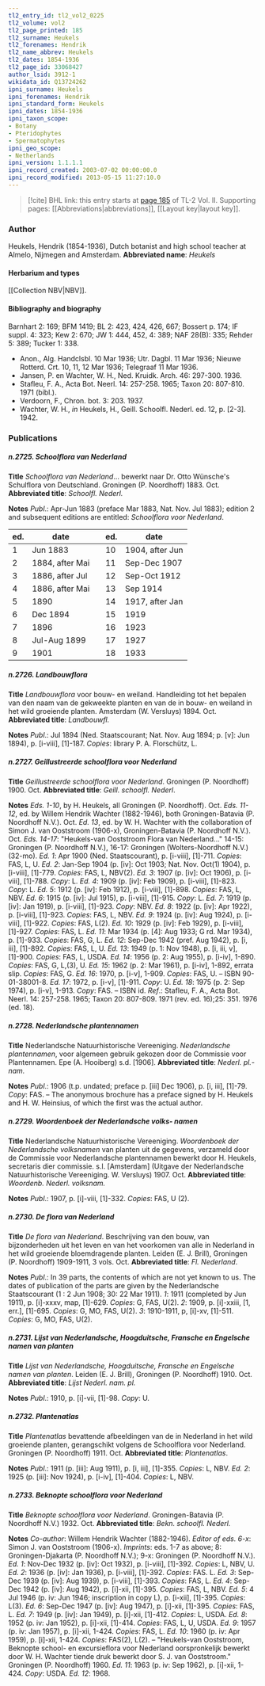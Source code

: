 ```yaml
---
tl2_entry_id: tl2_vol2_0225
tl2_volume: vol2
tl2_page_printed: 185
tl2_surname: Heukels
tl2_forenames: Hendrik
tl2_name_abbrev: Heukels
tl2_dates: 1854-1936
tl2_page_id: 33068427
author_lsid: 3912-1
wikidata_id: Q13724262
ipni_surname: Heukels
ipni_forenames: Hendrik
ipni_standard_form: Heukels
ipni_dates: 1854-1936
ipni_taxon_scope: 
- Botany
- Pteridophytes
- Spermatophytes
ipni_geo_scope: 
- Netherlands
ipni_version: 1.1.1.1
ipni_record_created: 2003-07-02 00:00:00.0
ipni_record_modified: 2013-05-15 11:27:10.0
---
```



> [!cite] BHL link: this entry starts at [page 185](https://www.biodiversitylibrary.org/page/33068427) of TL-2 Vol. II.
> Supporting pages: [[Abbreviations|abbreviations]], [[Layout key|layout key]].

### Author

Heukels, Hendrik (1854-1936), Dutch botanist and high school teacher at Almelo, Nijmegen and Amsterdam. 
**Abbreviated name**: *Heukels*

#### Herbarium and types

[[Collection NBV|NBV]].

#### Bibliography and biography

Barnhart 2: 169; BFM 1419; BL 2: 423, 424, 426, 667; Bossert p. 174; IF suppl. 4: 323; Kew 2: 670; JW 1: 444, 452, 4: 389; NAF 28(B): 335; Rehder 5: 389; Tucker 1: 338.
- Anon., Alg. Handclsbl. 10 Mar 1936; Utr. Dagbl. 11 Mar 1936; Nieuwe Rotterd. Crt. 10, 11, 12 Mar 1936; Telegraaf 11 Mar 1936.
- Jansen, P. en Wachter, W. H., Ned. Kruidk. Arch. 46: 297-300. 1936.
- Stafleu, F. A., Acta Bot. Neerl. 14: 257-258. 1965; Taxon 20: 807-810. 1971 (bibl.).
- Verdoorn, F., Chron. bot. 3: 203. 1937.
- Wachter, W. H., *in* Heukels, H., Geill. Schoolfl. Nederl. ed. 12, p. \[2-3\]. 1942.

### Publications

##### n.2725. Schoolflora van Nederland

**Title**
*Schoolflora van Nederland*... bewerkt naar Dr. Otto Wünsche's Schulflora von Deutschland. Groningen (P. Noordhoff) 1883. Oct.
**Abbreviated title**: *Schoolfl. Nederl.*

**Notes**
*Publ*.: Apr-Jun 1883 (preface Mar 1883, Nat. Nov. Jul 1883); edition 2 and subsequent editions are entitled: *Schoolflora voor Nederland*.

|ed.	|date	| |ed.	|date|
|---	|---	|---	|---	|---	|
|1	|Jun 1883	| |10	|1904, after Jun|
|2	|1884, after Mai	| |11	|Sep-Dec 1907|
|3	|1886, after Jul	| |12	|Sep-Oct 1912|
|4	|1886, after Mai	| |13	|Sep 1914|
|5	|1890	| |14	|1917, after Jan|
|6	|Dec 1894	| |15	|1919|
|7	|1896	| |16	|1923|
|8	|Jul-Aug 1899	| |17	|1927|
|9	|1901	| |18	|1933|

##### n.2726. Landbouwflora

**Title**
*Landbouwflora* voor bouw- en weiland. Handleiding tot het bepalen van den naam van de gekweekte planten en van de in bouw- en weiland in het wild groeiende planten. Amsterdam (W. Versluys) 1894. Oct.
**Abbreviated title**: *Landbouwfl.*

**Notes**
*Publ*.: Jul 1894 (Ned. Staatscourant; Nat. Nov. Aug 1894; p. \[v\]: Jun 1894), p. \[i-viii\], \[1\]-187. *Copies*: library P. A. Florschütz, L.

##### n.2727. Geillustreerde schoolflora voor Nederland

**Title**
*Geillustreerde schoolflora voor Nederland*. Groningen (P. Noordhoff) 1900. Oct.
**Abbreviated title**: *Geill. schoolfl. Nederl*.

**Notes**
*Eds. 1-10*, by H. Heukels, all Groningen (P. Noordhoff). Oct.
*Eds. 11-12*, ed. by Willem Hendrik Wachter (1882-1946), both Groningen-Batavia (P. Noordhoff N.V.). Oct.
*Ed. 13*, ed. by W. H. Wachter with the collaboration of Simon J. van Ooststroom (1906-x), Groningen-Batavia (P. Noordhoff N.V.). Oct.
*Eds. 14-17*: "Heukels-van Ooststroom Flora van Nederland..." 14-15: Groningen (P. Noordhoff N.V.), 16-17: Groningen (Wolters-Noordhoff N.V.) (32-mo).
*Ed. 1*: Apr 1900 (Ned. Staatscourant), p. \[i-viii\], \[1\]-711. *Copies*: FAS, L, U.
*Ed. 2*: Jan-Sep 1904 (p. \[iv\]: Oct 1903; Nat. Nov. Oct(1) 1904), p. \[i-viii\], \[1\]-779. *Copies*: FAS, L, NBV(2).
*Ed. 3*: 1907 (p. \[iv\]: Oct 1906), p. \[i-viii\], \[1\]-788. *Copy*: L.
*Ed. 4*: 1909 (p. \[iv\]: Feb 1909), p. \[i-viii\], \[1\]-823. *Copy*: L.
*Ed. 5*: 1912 (p. \[iv\]: Feb 1912), p. \[i-viii\], \[1\]-898. *Copies*: FAS, L, NBV.
*Ed. 6*: 1915 (p. \[iv\]: Jul 1915), p. \[i-viii\], \[1\]-915. *Copy*: L.
*Ed. 7*: 1919 (p. \[iv\]: Jan 1919), p. \[i-viii\], \[1\]-923. *Copy*: NBV.
*Ed. 8*: 1922 (p. \[iv\]: Apr 1922), p. \[i-viii\], \[1\]-923. *Copies*: FAS, L, NBV.
*Ed. 9*: 1924 (p. \[iv\]: Aug 1924), p. \[i-viii\], \[1\]-922. *Copies*: FAS, L(2).
*Ed. 10*: 1929 (p. \[iv\]: Feb 1929), p. \[i-viii\], \[1\]-927. *Copies*: FAS, L.
*Ed. 11*: Mar 1934 (p. \[4\]: Aug 1933; G rd. Mar 1934), p. \[1\]-933. *Copies*: FAS, G, L.
*Ed. 12*: Sep-Dec 1942 (pref. Aug 1942), p. \[i, iii\], \[1\]-892. *Copies*: FAS, L, U.
*Ed. 13*: 1949 (p. 1: Nov 1948), p. \[i, iii, v\], \[1\]-900. *Copies*: FAS, L, USDA.
*Ed. 14*: 1956 (p. 2: Aug 1955), p. \[i-iv\], 1-890. *Copies*: FAS, G, L,(3), U.
*Ed. 15*: 1962 (p. 2: Mar 1961), p. \[i-iv\], 1-892, errata slip. *Copies*: FAS, G.
*Ed. 16*: 1970, p. \[i-v\], 1-909. *Copies*: FAS, U. – ISBN 90-01-38001-8.
*Ed. 17*: 1972, p. \[i-v\], \[1\]-911. *Copy*: U.
*Ed. 18*: 1975 (p. 2: Sep 1974), p. \[i-v\], 1-913. *Copy*: FAS. – ISBN id.
*Ref*.: Stafleu, F. A., Acta Bot. Neerl. 14: 257-258. 1965; Taxon 20: 807-809. 1971 (rev. ed. 16);25: 351. 1976 (ed. 18).

##### n.2728. Nederlandsche plantennamen

**Title**
Nederlandsche Natuurhistorische Vereeniging. *Nederlandsche plantennamen*, voor algemeen gebruik gekozen door de Commissie voor Plantennamen. Epe (A. Hooiberg) s.d. \[1906\].
**Abbreviated title**: *Nederl. pl.-nam.*

**Notes**
*Publ*.: 1906 (t.p. undated; preface p. \[iii\] Dec 1906), p. \[i, iii\], \[1\]-79. *Copy*: FAS. – The anonymous brochure has a preface signed by H. Heukels and H. W. Heinsius, of which the first was the actual author.

##### n.2729. Woordenboek der Nederlandsche volks- namen

**Title**
Nederlandsche Natuurhistorische Vereeniging. *Woordenboek der Nederlandsche volksnamen* van planten uit de gegevens, verzameld door de Commissie voor Nederlandsche plantennamen bewerkt door H. Heukels, secretaris dier commissie. s.l. \[Amsterdam\] (Uitgave der Nederlandsche Natuurhistorische Vereeniging. W. Versluys) 1907. Oct.
**Abbreviated title**: *Woordenb. Nederl. volksnam.*

**Notes**
*Publ*.: 1907, p. \[i\]-viii, \[1\]-332. *Copies*: FAS, U (2).

##### n.2730. De flora van Nederland

**Title**
*De flora van Nederland*. Beschrijving van den bouw, van bijzonderheden uit het leven en van het voorkomen van alle in Nederland in het wild groeiende bloemdragende planten. Leiden (E. J. Brill), Groningen (P. Noordhoff) 1909-1911, 3 vols. Oct.
**Abbreviated title**: *Fl. Nederland*.

**Notes**
*Publ*.: In 39 parts, the contents of which are not yet known to us. The dates of publication of the parts are given by the Nederlandsche Staatscourant (1 : 2 Jun 1908; 30: 22 Mar 1911).
*1*: 1911 (completed by Jun 1911), p. \[i\]-xxxv, map, \[1\]-629. *Copies*: G, FAS, U(2).
*2*: 1909, p. \[i\]-xxiii, \[1, err.\], \[1\]-695. *Copies*: G, MO, FAS, U(2).
*3*: 1910-1911, p, \[i\]-xv, \[1\]-511. *Copies*: G, MO, FAS, U(2).

##### n.2731. Lijst van Nederlandsche, Hoogduitsche, Fransche en Engelsche namen van planten

**Title**
*Lijst van Nederlandsche, Hoogduitsche, Fransche en Engelsche namen van planten*. Leiden (E. J. Brill), Groningen (P. Noordhoff) 1910. Oct.
**Abbreviated title**: *Lijst Nederl. nam. pl.*

**Notes**
*Publ*.: 1910, p. \[i\]-vii, \[1\]-98. *Copy*: U.

##### n.2732. Plantenatlas

**Title**
*Plantenatlas* bevattende afbeeldingen van de in Nederland in het wild groeiende planten, gerangschikt volgens de Schoolflora voor Nederland. Groningen (P. Noordhoff) 1911. Oct.
**Abbreviated title**: *Plantenatlas*.

**Notes**
*Publ*.: 1911 (p. \[iii\]: Aug 1911), p. \[i, iii\], \[1\]-355. *Copies*: L, NBV.
*Ed. 2*: 1925 (p. \[iii\]: Nov 1924), p. \[i-iv\], \[1\]-404. *Copies*: L, NBV.

##### n.2733. Beknopte schoolflora voor Nederland

**Title**
*Beknopte schoolflora voor Nederland*. Groningen-Batavia (P. Noordhoff N.V.) 1932. Oct.
**Abbreviated title**: *Bekn. schoolfl. Nederl.*

**Notes**
*Co-author*: Willem Hendrik Wachter (1882-1946).
*Editor of eds. 6-x*: Simon J. van Ooststroom (1906-x).
*Imprints*: eds. 1-7 as above; 8: Groningen-Djakarta (P. Noordhoff N.V.); 9-x: Groningen (P. Noordhoff N.V.).
*Ed. 1*: Nov-Dec 1932 (p. \[iv\]: Oct 1932), p. \[i-viii\], \[1\]-392. *Copies*: L, NBV, U.
*Ed. 2*: 1936 (p. \[iv\]: Jan 1936), p. \[i-viii\], \[1\]-392. *Copies*: FAS. L.
*Ed. 3*: Sep-Dec 1939 (p. \[iv\]: Aug 1939), p. \[i-viii\], \[1\]-393. *Copies*: FAS, L.
*Ed. 4*: Sep-Dec 1942 (p. \[iv\]: Aug 1942), p. \[i\]-xii, \[1\]-395. *Copies*: FAS, L, NBV.
*Ed. 5*: 4 Jul 1946 (p. iv: Jun 1946; inscription in copy L), p. \[i-xii\], \[1\]-395. *Copies*: L(3).
*Ed. 6*: Sep-Dec 1947 (p. \[iv\]: Aug 1947), p. \[i\]-xii, \[1\]-395. *Copies*: FAS, L.
*Ed. 7*: 1949 (p. \[iv\]: Jan 1949), p. \[i\]-xii, \[1\]-412. *Copies*: L, USDA.
*Ed. 8*: 1952 (p. iv: Jan 1952), p. \[i\]-xii, \[1\]-414. *Copies*: FAS, L, U, USDA.
*Ed. 9*: 1957 (p. iv: Jan 1957), p. \[i\]-xii, 1-424. *Copies*: FAS, L.
*Ed. 10*: 1960 (p. iv: Apr 1959), p. \[i\]-xii, 1-424. *Copies*: FAS(2), L(2). – "Heukels-van Ooststroom, Beknopte school- en excursieflora voor Nederland oorspronkelijk bewerkt door W. H. Wachter tiende druk bewerkt door S. J. van Ooststroom." Groningen (P. Noordhoff) 1960.
*Ed. 11*: 1963 (p. iv: Sep 1962), p. \[i\]-xii, 1-424. *Copy*: USDA.
*Ed. 12*: 1968.

